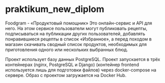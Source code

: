 # praktikum_new_diplom
Foodgram - «Продуктовый помощник»
Это онлайн-сервис и API для него. На этом сервисе пользователи могут публиковать рецепты, подписываться на публикации других пользователей, добавлять понравившиеся рецепты в список «Избранное», а перед походом в магазин скачивать сводный список продуктов, необходимых для приготовления одного или нескольких выбранных блюд.

Проект использует базу данных PostgreSQL. Проект запускается в трёх контейнерах (nginx, PostgreSQL и Django) (контейнер frontend используется лишь для подготовки файлов) через docker-compose на сервере. Образ с проектом загружается на Docker Hub.
